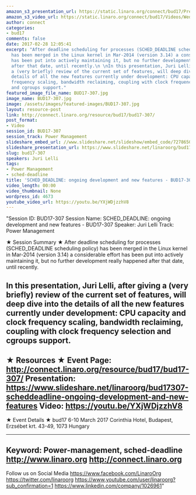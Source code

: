 ```yaml
---
amazon_s3_presentation_url: https://static.linaro.org/connect/bud17/Presentations/BUD17-307%20-%20SCHED_DEADLINE-%20ongoing%20development%20and%20new%20features.pdf
amazon_s3_video_url: https://static.linaro.org/connect/bud17/Videos/Wednesday/Bud17-307%20SCHED_DEADLINE%20%20ongoing%20development%20and%20new%20features.mp4
author: connect
categories:
- bud17
comments: false
date: 2017-02-28 12:05:41
excerpt: "After deadline scheduling for processes (SCHED_DEADLINE scheduling policy)
  has been merged in the Linux kernel in Mar-2014 (version 3.14) a considerable effort
  has been put into actively maintaining it, but no further development really happened
  after that date, until recently.\n \nIn this presentation, Juri Lelli, after giving
  a (very briefly) review of the current set of features, will deep dive into the
  details of all the new features currently under development: CPU capacity and clock
  frequency scaling, bandwidth reclaiming, coupling with clock frequency selection
  and cgroups support."
featured_image_file_name: BUD17-307.jpg
image_name: BUD17-307.jpg
image: /assets/images/featured-images/BUD17-307.jpg
layout: resource-post
link: http://connect.linaro.org/resource/bud17/bud17-307/
post_format:
- Video
session_id: BUD17-307
session_track: Power Management
slideshare_embed_url: //www.slideshare.net/slideshow/embed_code/72786506
slideshare_presentation_url: https://www.slideshare.net/linaroorg/bud17307-scheddeadline-ongoing-development-and-new-features
slug: bud17-307
speakers: Juri Lelli
tags:
- Power Management
- sched-deadline
title: 'SCHED_DEADLINE: ongoing development and new features - BUD17-307'
video_length: 00:00
video_thumbnail: None
wordpress_id: 4673
youtube_video_url: https://youtu.be/YXjWDjzzhV8
---
```


"Session ID: BUD17-307
Session Name: SCHED_DEADLINE: ongoing development and new features - BUD17-307
Speaker: Juri Lelli
Track: Power Management


★ Session Summary ★
After deadline scheduling for processes (SCHED_DEADLINE scheduling policy) has been merged in the Linux kernel in Mar-2014 (version 3.14) a considerable effort has been put into actively maintaining it, but no further development really happened after that date, until recently.

In this presentation, Juri Lelli, after giving a (very briefly) review of the current set of features, will deep dive into the details of all the new features currently under development: CPU capacity and clock frequency scaling, bandwidth reclaiming, coupling with clock frequency selection and cgroups support.
---------------------------------------------------
★ Resources ★
Event Page: http://connect.linaro.org/resource/bud17/bud17-307/
Presentation: https://www.slideshare.net/linaroorg/bud17307-scheddeadline-ongoing-development-and-new-features
Video: https://youtu.be/YXjWDjzzhV8
 ---------------------------------------------------

★ Event Details ★
bud17
6-10 March 2017
Corinthia Hotel, Budapest,
Erzsébet krt. 43-49,
1073 Hungary

---------------------------------------------------
Keyword: Power-management, sched-deadline
http://www.linaro.org
http://connect.linaro.org
---------------------------------------------------
Follow us on Social Media
https://www.facebook.com/LinaroOrg
https://twitter.com/linaroorg
https://www.youtube.com/user/linaroorg?sub_confirmation=1
https://www.linkedin.com/company/1026961"
